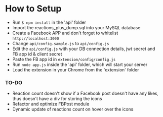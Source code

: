 # How to Setup


 * Run ```$ npm install``` in the 'api' folder
 * Import the reactions_plus_dump.sql into your MySQL database
 * Create a Facebook APP and don't forget to whitelist ```http://localhost:3000```
 * Change ```api/config.sample.js``` to ```api/config.js```
 * Edit the ```api/config.js``` with your DB connection details, jwt secret and FB app id & client secret
 * Paste the FB app id in ```extension/config/config.js```
 * Run ```node app.js``` inside the 'api' folder, which will start your server
 * Load the extension in your Chrome from the 'extension' folder



### TO-DO

 * Reaction count doesn't show if a Facebook post doesn't have any likes, thus doesn't have a div for storing the icons
 * Refactor and optimize FBPost module
 * Dynamic update of reactions count on hover over the icons
